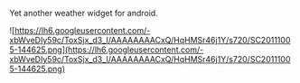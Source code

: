 Yet another weather widget for android.

![https://lh6.googleusercontent.com/-xbWveDIy59c/ToxSjx_d3_I/AAAAAAAACxQ/HqHMSr46j1Y/s720/SC20111005-144625.png](https://lh6.googleusercontent.com/-xbWveDIy59c/ToxSjx_d3_I/AAAAAAAACxQ/HqHMSr46j1Y/s720/SC20111005-144625.png)